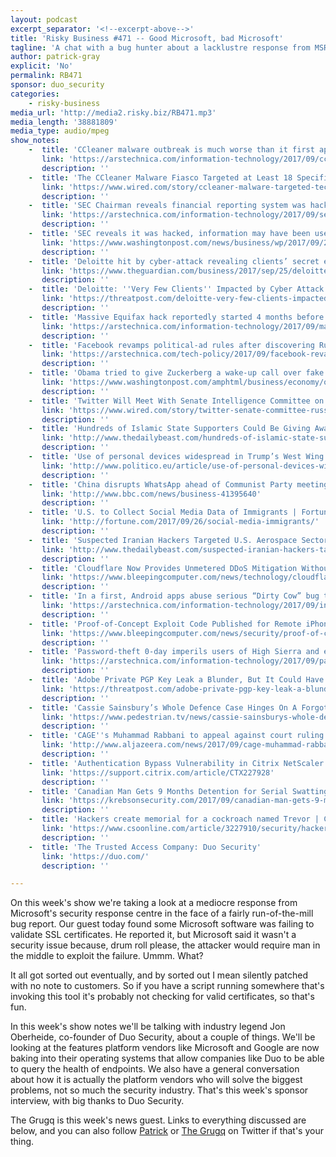 ```yaml
---
layout: podcast
excerpt_separator: '<!--excerpt-above-->'
title: 'Risky Business #471 -- Good Microsoft, bad Microsoft'
tagline: 'A chat with a bug hunter about a lacklustre response from MSRC...'
author: patrick-gray
explicit: 'No'
permalink: RB471
sponsor: duo_security
categories:
    - risky-business
media_url: 'http://media2.risky.biz/RB471.mp3'
media_length: '38881809'
media_type: audio/mpeg
show_notes:
    -  title: 'CCleaner malware outbreak is much worse than it first appeared | Ars Technica'
       link: 'https://arstechnica.com/information-technology/2017/09/ccleaner-malware-outbreak-is-much-worse-than-it-first-appeared/'
       description: '' 
    -  title: 'The CCleaner Malware Fiasco Targeted at Least 18 Specific Tech Firms | WIRED'
       link: 'https://www.wired.com/story/ccleaner-malware-targeted-tech-firms/'
       description: '' 
    -  title: 'SEC Chairman reveals financial reporting system was hacked | Ars Technica'
       link: 'https://arstechnica.com/information-technology/2017/09/sec-chairman-reveals-financial-reporting-system-was-hacked/'
       description: '' 
    -  title: 'SEC reveals it was hacked, information may have been used for illegal stock trades - The Washington Post'
       link: 'https://www.washingtonpost.com/news/business/wp/2017/09/20/sec-reveals-it-was-hacked-information-may-have-been-used-for-illegal-stock-trades/?utm_term=.efd108c04d3a'
       description: '' 
    -  title: 'Deloitte hit by cyber-attack revealing clients’ secret emails | Business | The Guardian'
       link: 'https://www.theguardian.com/business/2017/sep/25/deloitte-hit-by-cyber-attack-revealing-clients-secret-emails'
       description: '' 
    -  title: 'Deloitte: ''Very Few Clients'' Impacted by Cyber Attack | Threatpost | The first stop for security news'
       link: 'https://threatpost.com/deloitte-very-few-clients-impacted-by-cyber-attack/128129/'
       description: '' 
    -  title: 'Massive Equifax hack reportedly started 4 months before it was detected | Ars Technica'
       link: 'https://arstechnica.com/information-technology/2017/09/massive-equifax-hack-reportedly-started-4-months-before-it-was-detected/'
       description: '' 
    -  title: 'Facebook revamps political-ad rules after discovering Russian ad buys | Ars Technica'
       link: 'https://arstechnica.com/tech-policy/2017/09/facebook-revamps-political-ad-rules-after-discovering-russian-ad-buys/'
       description: '' 
    -  title: 'Obama tried to give Zuckerberg a wake-up call over fake news on Facebook'
       link: 'https://www.washingtonpost.com/amphtml/business/economy/obama-tried-to-give-zuckerberg-a-wake-up-call-over-fake-news-on-facebook/2017/09/24/15d19b12-ddac-4ad5-ac6e-ef909e1c1284_story.html'
       description: '' 
    -  title: 'Twitter Will Meet With Senate Intelligence Committee on Russia | WIRED'
       link: 'https://www.wired.com/story/twitter-senate-committee-russia-bots/'
       description: '' 
    -  title: 'Hundreds of Islamic State Supporters Could Be Giving Away Their Location on Instagram'
       link: 'http://www.thedailybeast.com/hundreds-of-islamic-state-supporters-could-be-give-away-their-location-on-instagram'
       description: '' 
    -  title: 'Use of personal devices widespread in Trump’s West Wing – POLITICO'
       link: 'http://www.politico.eu/article/use-of-personal-devices-widespread-in-trumps-west-wing/'
       description: '' 
    -  title: 'China disrupts WhatsApp ahead of Communist Party meeting - BBC News'
       link: 'http://www.bbc.com/news/business-41395640'
       description: '' 
    -  title: 'U.S. to Collect Social Media Data of Immigrants | Fortune.com'
       link: 'http://fortune.com/2017/09/26/social-media-immigrants/'
       description: '' 
    -  title: 'Suspected Iranian Hackers Targeted U.S. Aerospace Sector'
       link: 'http://www.thedailybeast.com/suspected-iranian-hackers-targeted-us-aerospace-sector'
       description: '' 
    -  title: 'Cloudflare Now Provides Unmetered DDoS Mitigation Without Extra Costs'
       link: 'https://www.bleepingcomputer.com/news/technology/cloudflare-now-provides-unmetered-ddos-mitigation-without-extra-costs/'
       description: '' 
    -  title: 'In a first, Android apps abuse serious “Dirty Cow” bug to backdoor phones | Ars Technica'
       link: 'https://arstechnica.com/information-technology/2017/09/in-a-first-android-apps-abuse-serious-dirty-cow-bug-to-backdoor-phones/'
       description: '' 
    -  title: 'Proof-of-Concept Exploit Code Published for Remote iPhone 7 WiFi Hack'
       link: 'https://www.bleepingcomputer.com/news/security/proof-of-concept-exploit-code-published-for-remote-iphone-7-wifi-hack/'
       description: '' 
    -  title: 'Password-theft 0-day imperils users of High Sierra and earlier macOS versions | Ars Technica'
       link: 'https://arstechnica.com/information-technology/2017/09/password-theft-0day-imperils-users-of-high-sierra-and-earlier-macos-versions/'
       description: '' 
    -  title: 'Adobe Private PGP Key Leak a Blunder, But It Could Have Been Worse | Threatpost | The first stop for security news'
       link: 'https://threatpost.com/adobe-private-pgp-key-leak-a-blunder-but-it-could-have-been-worse/128113/'
       description: '' 
    -  title: 'Cassie Sainsbury’s Whole Defence Case Hinges On A Forgotten Phone Password'
       link: 'https://www.pedestrian.tv/news/cassie-sainsburys-whole-defence-case-hinges-forgotten-phone-password/'
       description: '' 
    -  title: 'CAGE''s Muhammad Rabbani to appeal against court ruling | UK News | Al Jazeera'
       link: 'http://www.aljazeera.com/news/2017/09/cage-muhammad-rabbani-appeal-court-ruling-170926163405891.html'
       description: '' 
    -  title: 'Authentication Bypass Vulnerability in Citrix NetScaler ADC and NetScaler Gateway Management Interface'
       link: 'https://support.citrix.com/article/CTX227928'
       description: '' 
    -  title: 'Canadian Man Gets 9 Months Detention for Serial Swattings, Bomb Threats — Krebs on Security'
       link: 'https://krebsonsecurity.com/2017/09/canadian-man-gets-9-months-detention-for-serial-swattings-bomb-threats/'
       description: '' 
    -  title: 'Hackers create memorial for a cockroach named Trevor | CSO Online'
       link: 'https://www.csoonline.com/article/3227910/security/hackers-create-memorial-for-a-cockroach-named-trevor.html'
       description: '' 
    -  title: 'The Trusted Access Company: Duo Security'
       link: 'https://duo.com/'
       description: '' 

---
```

On this week's show we're taking a look at a mediocre response from Microsoft's security response centre in the face of a fairly run-of-the-mill bug report. Our guest today found some Microsoft software was failing to validate SSL certificates. He reported it, but Microsoft said it wasn't a security issue because, drum roll please, the attacker would require man in the middle to exploit the failure. Ummm. What?

It all got sorted out eventually, and by sorted out I mean silently patched with no note to customers. So if you have a script running somewhere that's invoking this tool it's probably not checking for valid certificates, so that's fun.

In this week's show notes we'll be talking with industry legend Jon Oberheide, co-founder of Duo Security, about a couple of things. We'll be looking at the features platform vendors like Microsoft and Google are now baking into their operating systems that allow companies like Duo to be able to query the health of endpoints. We also have a general conversation about how it is actually the platform vendors who will solve the biggest problems, not so much the security industry. That's this week's sponsor interview, with big thanks to Duo Security.

The Grugq is this week's news guest. Links to everything discussed are below, and you can also follow <a href='https://twitter.com/riskybusiness/'>Patrick</a> or <a href='https://twitter.com/thegrugq'>The Grugq</a> on Twitter if that's your thing.
